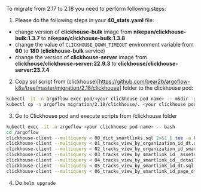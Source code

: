 To migrate from 2.17 to 2.18 you need to perform following steps:
1. Please do the following steps in your **40_stats.yaml** file:
- change version of **clickhouse-bulk** image from **nikepan/clickhouse-bulk:1.3.7** to **nikepan/clickhouse-bulk:1.3.8**
- change the value of `CLICKHOUSE_DOWN_TIMEOUT` environment variable from **60** to **180** (**clickhouse-bulk** service)
- change the version of **clickhouse-server** image from **clickhouse/clickhouse-server:22.9.3** to **clickhouse/clickhouse-server:23.7.4**

2. Copy sql script from (clickhouse)[https://github.com/bear2b/argoflow-k8s/tree/master/migration/2.18/clickhouse] folder to the clickhouse pod:
```bash
kubectl -it -n argoflow exec pod/<your clickhouse pod name> -- mkdir -p /argoflow
kubectl cp -n argoflow migration/2.18/clickhouse/. <your clickhouse pod name>:/argoflow/.
```

3. Go to Clickhouse pod and execute scripts from /clickhouse folder
```bash
kubectl exec -it -n argoflow <your clickhouse pod name> -- bash
cd /argoflow
clickhouse-client --multiquery < 00_dict_smartlinks.sql 2>&1 | tee -a 00_dict_smartlinks.txt
clickhouse-client --multiquery < 01_tracks_view_by_organization_id_dt.sql 2>&1 | tee -a 01_tracks_view_by_organization_id_dt.txt
clickhouse-client --multiquery < 02_tracks_view_by_organization_id_smarlink_id_dt.sql 2>&1 | tee -a 02_tracks_view_by_organization_id_smarlink_id_dt.txt
clickhouse-client --multiquery < 03_tracks_view_by_smartlink_id__assets.sql 2>&1 | tee -a 03_tracks_view_by_smartlink_id__assets.txt
clickhouse-client --multiquery < 04_tracks_view_by_smartlink_id__detail.sql 2>&1 | tee -a 04_tracks_view_by_smartlink_id__detail.txt
clickhouse-client --multiquery < 05_tracks_view_by_smartlink_id_dt.sql 2>&1 | tee -a 05_tracks_view_by_smartlink_id_dt.txt
clickhouse-client --multiquery < 06_tracks_view_by_smartlink_id_page_dt.sql 2>&1 | tee -a 06_tracks_view_by_smartlink_id_page_dt.txt
```

4. Do `helm upgrade`